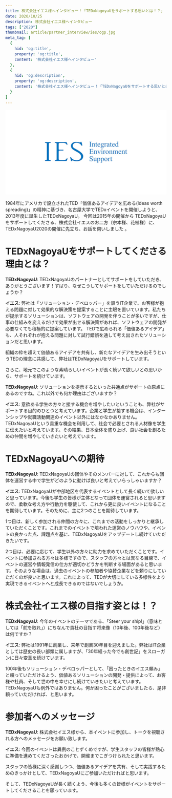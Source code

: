 ```yaml
---
title: 株式会社イエス様へインタビュー！「TEDxNagoyaUをサポートする思いとは！？」
date: 2020/10/25
description: 株式会社イエス様へインタビュー
tags: ["2020"]
thumbnail: article/partner_interview/ies/ogp.jpg
meta_tag: [
  {
    hid: 'og:title',
    property: 'og:title',
    content: '株式会社イエス様へインタビュー'
  },
  {
    hid: 'og:description',
    property: 'og:description',
    content: '株式会社イエス様へインタビュー！「TEDxNagoyaUをサポートする思いとは！？」'
  }
]
---
```


![企業ロゴ](article/partner_interview/ies/ogp.jpg)

1984年にアメリカで設立されたTED「価値あるアイデアを広める(Ideas worth spreading)」の精神に基づき、名古屋大学でTEDxイベントを開催しようと、2013年度に誕生したTEDxNagoyaU。
今回は2015年の開催から TEDxNagoyaUをサポートしてくださる、株式会社イエスのお二方（宗本様、花植様）に、TEDxNagoyaU2020の開催に先立ち、お話を伺いしました 。

# TEDxNagoyaUをサポートしてくださる理由とは？
__TEDxNagoyaU__: TEDxNagoyaUのパートナーとしてサポートをしていただき、ありがとうございます！ずばり、なぜこうしてサポートをしていただけるのでしょうか？

__イエス__: 弊社は「ソリューション・デベロッパー」を謳うIT企業で、お客様が抱える問題に対して効果的な解決策を提案することに主眼を置いています。私たちが提示するソリューションは、ソフトウェアの開発を伴うことが多いですが、仕事の仕組みを変えるだけで効果が出せる解決策があれば、ソフトウェアの開発が必要なくても積極的に提案しています。
TEDで広められる「価値あるアイデア」も、人それぞれが抱える問題に対して試行錯誤を通して考え出されたソリューションだと思います。

組織の枠を超えて価値あるアイデアを共有し、新たなアイデアを生み出そうというTEDの理念に共感して、弊社はTEDxNagoyaUをサポートしています。

さらに、地元でこのような素晴らしいイベントが長く続いて欲しいとの思いから、サポートを続けています。

__TEDxNagoyaU__: ソリューションを提示するといった共通点がサポートの原点にあるのですね。これ以外でも何か理由はございますか？

__イエス__: 意欲ある学生の方々と接する機会を増やしたいということも、弊社がサポートする目的のひとつと考えています。企業と学生が接する機会は、インターンシップや就職活動関連のイベント以外にはなかなかありません。TEDxNagoyaUという貴重な機会を利用して、社会で必要とされる人材像を学生に伝えたいと考えています。その結果、日本全体を盛り上げ、良い社会を創るための仲間を増やしていきたいと考えています。

# TEDxNagoyaUへの期待
__TEDxNagoyaU__: TEDxNagoyaUの団体やそのメンバーに対して、これからも団体を運営する中で学生がどのように動けば良いと考えていらっしゃいますか？

__イエス__: TEDxNagoyaUが中部地区を代表するイベントとして長く続いて欲しいと思っています。今後も学生の皆様が主体となって団体を運営されると思いますので、柔軟な考え方や行動力を駆使して、これから更に良いイベントになることを期待しています。そのために、主に2つのことを期待しています。

1つ目は、新しく参加される仲間の方々に、これまでの活動をしっかりと継承していただくことです。これまでのイベントで培われた運営のノウハウや、イベントの良かった点、課題点を基に、TEDxNagoyaUをアップデートし続けていただきたいです。

2つ目は、必要に応じて、学生以外の方々に助力を求めていただくことです。イベントに参加される方々は多様ですので、スタッフの方々とは異なる目線で、イベントの運営や情報発信の仕方が適切かどうかを判断する場面があると思います。そのような場合は、過去のイベントの参加者や協賛企業などを頼りにしていただくのが良いと思います。これによって、TEDが大切にしている多様性をより実現できるイベントへと成長できるのではないでしょうか。

# 株式会社イエス様の目指す姿とは！？
__TEDxNagoyaU__: 今年のイベントのテーマである、「Steer your ship!」（意味としては「舵を取れ」）にちなんで貴社の目指す将来像（10年後、100年後など）は何ですか？

__イエス__: 弊社は1991年に創業し、来年で創業30年目を迎えました。弊社はIT企業としては歴史の長い部類に属しますが、「30年経った今でも創世記」をスローガンに日々変革を続けています。

100年後もソリューション・デベロッパーとして、「困ったときのイエス頼み」と頼っていただけるよう、価値あるソリューションの開発・提供によって、お客様や社員、そして世の中を幸せにし続けていきたいと考えています。TEDxNagoyaUも例外ではありません。何か困ったことがございましたら、是非頼っていただければ、と思います。

# 参加者へのメッセージ
__TEDxNagoyaU__: 株式会社イエス様から、本イベントに参加し、トークを視聴される方へのメッセージをお願い致します。

__イエス__: 今回のイベントは異例のことずくめですが、学生スタッフの皆様が熱心に準備を進めてくださったおかげで、開催までこぎつけられたと思います。

スタッフの皆様に深く感謝しつつ、価値あるアイデアを共有、そして実践するためのきっかけとして、TEDxNagoyaUにご参加いただければと思います。

そして、TEDxNagoyaUが長く続くよう、今後も多くの皆様がイベントをサポートしてくださることを願っています。
